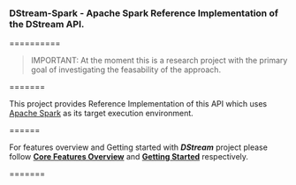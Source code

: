 ### DStream-Spark - Apache Spark Reference Implementation of the DStream API.
==========
> IMPORTANT: At the moment this is a research project with the primary goal of investigating the feasability of the approach.

=======

This project provides Reference Implementation of this API which uses [Apache Spark](http://spark.apache.org/) as its target execution environment.

======

For features overview and Getting started with _**DStream**_ project please follow [**Core Features Overview**](https://github.com/hortonworks/dstream/wiki/Core-Features-Overview) and [**Getting Started**](https://github.com/hortonworks/dstream/wiki) respectively.

=======
